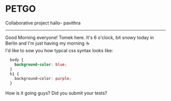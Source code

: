 # PETGO
Collaborative project
hallo- pavithra
___
Good Morning everyone! Tomek here. It's 6 o'clock, bit snowy today in Berlin and I'm just having my morning :coffee:  
I'd like to sow you how typcal css syntax looks like:

```css
  body {
    background-color: blue;
  }
  h1 {
    background–color: purple;
  }
  ```

How is it going guys?
Did you submit your tests?

